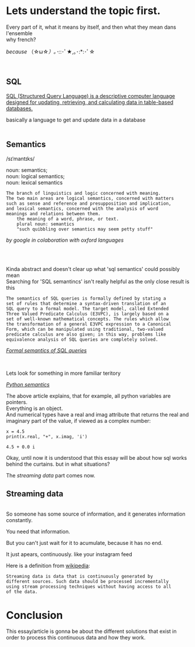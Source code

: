 <h1> Lets understand the topic first.</h1>
Every part of it, what it means by itself, and then what they mean dans l'ensemble </br>
why french? </br>

*because* （☆ω☆*）｡･:*:･ﾟ★,｡･:*:･ﾟ☆ 

</br>
<h2>SQL</h2>

[SQL (Structured Query Language) is a descriptive computer language designed for updating, retrieving, and calculating data in table-based databases.](https://developer.mozilla.org/en-US/docs/Glossary/SQL)</br>

basically a language to get and update data in a database
</br></br>



<h2>Semantics</h2>
/sɪˈmantɪks/

noun: semantics;</br>
noun: logical semantics; </br>
noun: lexical semantics</br>

    The branch of linguistics and logic concerned with meaning.
    The two main areas are logical semantics, concerned with matters 
    such as sense and reference and presupposition and implication, 
    and lexical semantics, concerned with the analysis of word 
    meanings and relations between them.
        the meaning of a word, phrase, or text.
        plural noun: semantics
        "such quibbling over semantics may seem petty stuff"

*by google in colaboration with oxford languages*</br>

</br></br>

Kinda abstract and doesn't clear up what 'sql semantics' could possibly mean</br>
Searching for 'SQL semantincs' isn't really helpful as the only close result is this</br>

    The semantics of SQL queries is formally defined by stating a 
    set of rules that determine a syntax-driven translation of an 
    SQL query to a formal model. The target model, called Extended 
    Three Valued Predicate Calculus (E3VPC), is largely based on a 
    set of well-known mathematical concepts. The rules which allow 
    the transformation of a general E3VPC expression to a Canonical 
    Form, which can be manipulated using traditional, two-valued 
    predicate calculus are also given; in this way, problems like 
    equivalence analysis of SQL queries are completely solved.

[*Formal semantics of SQL queries*](https://dl.acm.org/doi/abs/10.1145/111197.111212)

</br>

Lets look for something in more familiar teritory</br>

[*Python semantics*](https://jakevdp.github.io/WhirlwindTourOfPython/03-semantics-variables.html)

The above article explains, that for example, all python variables are pointers. </br>
Everything is an object. </br>
And numerical types have a real and imag attribute that returns the real and imaginary part of the value, if viewed as a complex number:</br>

    x = 4.5
    print(x.real, "+", x.imag, 'i')

    4.5 + 0.0 i

Okay, until now it is understood that this essay will be about how sql works behind the curtains. but in what situations?</br>

The *streaming data* part comes now.

<h2>Streaming data</h2>

</br>
So someone has some source of information, and it generates information constantly.

You need that information. 

But you can't just wait for it to acumulate, because it has no end.

It just apears, continuously. like your instagram feed

Here is a definition from [wikipedia](https://en.wikipedia.org/wiki/Streaming_data):

    Streaming data is data that is continuously generated by 
    different sources. Such data should be processed incrementally 
    using stream processing techniques without having access to all 
    of the data.

# Conclusion
This essay/article is gonna be about the different solutions that exist in order to process this continuous data and how they work.